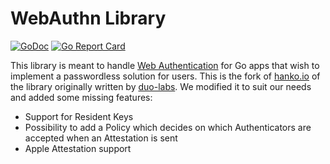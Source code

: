 WebAuthn Library
=============
[![GoDoc](https://godoc.org/github.com/teamhanko/webauthn?status.svg)](https://godoc.org/github.com/duo-labs/webauthn)
[![Go Report Card](https://goreportcard.com/badge/github.com/teamhanko/webauthn)](https://goreportcard.com/report/github.com/duo-labs/webauthn)


This library is meant to handle [Web Authentication](https://w3c.github.io/webauthn) for Go apps that wish to implement a passwordless solution for users. 
This is the fork of [hanko.io](https://hanko.io) of the library originally written by [duo-labs](https://github.com/duo-labs/webauthn).
We modified it to suit our needs and added some missing features:

* Support for Resident Keys
* Possibility to add a Policy which decides on which Authenticators are accepted when an Attestation is sent
* Apple Attestation support


